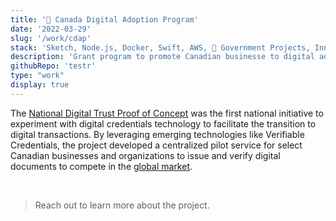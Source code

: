 ```yaml
---
title: '🍁 Canada Digital Adoption Program'
date: '2022-03-29'
slug: '/work/cdap'
stack: 'Sketch, Node.js, Docker, Swift, AWS, 🍁 Government Projects, Innovation, Science and Economic Canada'
description: 'Grant program to promote Canadian businesse to digital adoption'
githubRepo: 'testr'
type: "work"  
display: true
---
```


The [National Digital Trust Proof of Concept](https://www.itworldcanada.com/article/atb-ventures-to-help-canadian-government-with-its-digital-id-efforts/473393#:~:text=Innovation%2C%20Science%20and%20Economic%20Development,issue%20and%20verify%20digital%20credentials) was the first national initiative to experiment with digital credentials technology to facilitate the transition to digital transactions. By leveraging emerging technologies like Verifiable Credentials, the project developed a centralized pilot service for select Canadian businesses and organizations to issue and verify digital documents to compete in the [global market](https://ised-isde.canada.ca/site/acts-regulations/en/forward-regulatory-plan/targeted-regulatory-review).

<br/>

> Reach out to learn more about the project.